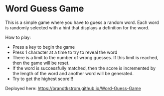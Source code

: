 # Word Guess Game

This is a simple game where you have to guess a random word. Each word is randomly selected with a hint that displays a definition for the word. 

How to play:

 - Press a key to begin the game
 - Press 1 character at a time to try to reveal the word
 - There is a limit to the number of wrong guesses. If this limit is reached, then the game will be reset.
 - If the word is successfully matched, then the score is incremented by the length of the word and another word will be generated.
 - Try to get the highest score!!!

Deployed here: https://brandtkstrom.github.io/Word-Guess-Game

